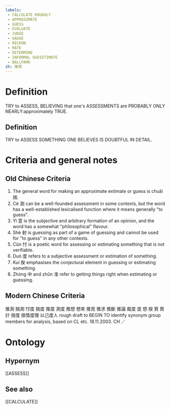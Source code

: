 ```yaml
---
labels: 
 - CALCULATE ROUGHLY
 - APPROXIMATE
 - GUESS
 - EVALUATE
 - JUDGE
 - GAUGE
 - RECKON
 - RATE
 - DETERMINE
 - INFORMAL GUESSTIMATE
 - BALLPARK
zh: 推測
---
```


# Definition
TRY to ASSESS, BELIEVING that one's ASSESSMENTS are PROBABLY ONLY NEARLY:approximately TRUE.
## Definition
TRY to ASSESS SOMETHING ONE BELIEVES IS DOUBTFUL IN DETAIL.
# Criteria and general notes
## Old Chinese Criteria
1. The general word for making an approximate extimate or guess is chuǎi 揣.
2. Cè 測 can be a well-founded assessment in some contexts, but the word has a well-established lexicalised function where it means generally "to guess".
3. Yì 意 is the subjective and arbitrary formation of an opinion, and the word has a somewhat "philosophical" flavour.
4. Shè 射 is guessing as part of a game of guessing and cannot be used for "to guess" in any other contexts.
5. Cǔn 忖 is a poetic word for assessing or estimating something that is not verifiable.
6. Duó 度 refers to a subjective assessment or estimation of something.
7. Kuí 揆 emphasises the conjectural element in guessing or estimating something.
8. Zhòng 中 and zhǔn 准 refer to getting things right when estimating or guessing.
## Modern Chinese Criteria
推測
揣測
忖度
揣度
推度
測度
推想
想來
推見
推求
推斷
推論
裁度
度
想
揆
貲
貲計
揆度
揆情度理
以己度人
rough draft to BEGIN TO identify synonym group members for analysis, based on CL etc. 18.11.2003. CH ／
# Ontology

## Hypernym
[[ASSESS]]
## See also
[[CALCULATE]]